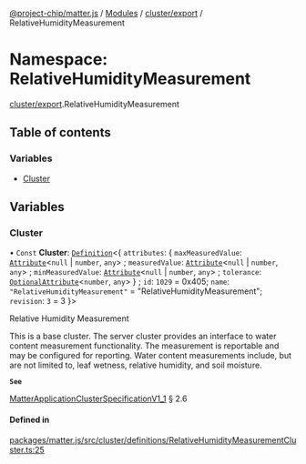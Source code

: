 [@project-chip/matter.js](../README.md) / [Modules](../modules.md) / [cluster/export](cluster_export.md) / RelativeHumidityMeasurement

# Namespace: RelativeHumidityMeasurement

[cluster/export](cluster_export.md).RelativeHumidityMeasurement

## Table of contents

### Variables

- [Cluster](cluster_export.RelativeHumidityMeasurement.md#cluster)

## Variables

### Cluster

• `Const` **Cluster**: [`Definition`](cluster_export.ClusterFactory.md#definition)<{ `attributes`: { `maxMeasuredValue`: [`Attribute`](cluster_export.md#attribute)<``null`` \| `number`, `any`\> ; `measuredValue`: [`Attribute`](cluster_export.md#attribute)<``null`` \| `number`, `any`\> ; `minMeasuredValue`: [`Attribute`](cluster_export.md#attribute)<``null`` \| `number`, `any`\> ; `tolerance`: [`OptionalAttribute`](cluster_export.md#optionalattribute)<`number`, `any`\>  } ; `id`: ``1029`` = 0x405; `name`: ``"RelativeHumidityMeasurement"`` = "RelativeHumidityMeasurement"; `revision`: ``3`` = 3 }\>

Relative Humidity Measurement

This is a base cluster. The server cluster provides an interface to water content measurement functionality. The
measurement is reportable and may be configured for reporting. Water content measurements include, but are not
limited to, leaf wetness, relative humidity, and soil moisture.

**`See`**

[MatterApplicationClusterSpecificationV1_1](../interfaces/spec_export.MatterApplicationClusterSpecificationV1_1.md) § 2.6

#### Defined in

[packages/matter.js/src/cluster/definitions/RelativeHumidityMeasurementCluster.ts:25](https://github.com/project-chip/matter.js/blob/be83914/packages/matter.js/src/cluster/definitions/RelativeHumidityMeasurementCluster.ts#L25)
